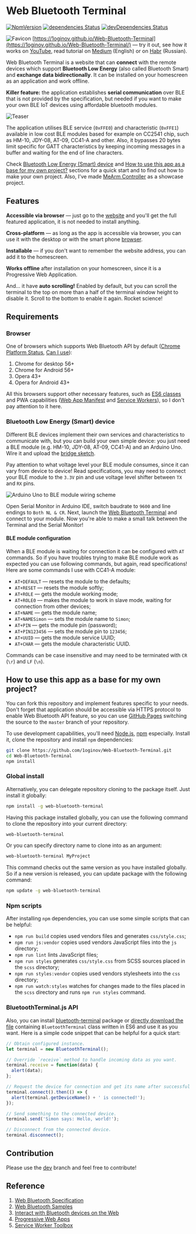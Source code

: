 # Web Bluetooth Terminal

[![NpmVersion](https://img.shields.io/npm/v/web-bluetooth-terminal.svg)](https://www.npmjs.com/package/web-bluetooth-terminal)
[![dependencies Status](https://david-dm.org/1oginov/Web-Bluetooth-Terminal/status.svg)](https://david-dm.org/1oginov/Web-Bluetooth-Terminal)
[![devDependencies Status](https://david-dm.org/1oginov/Web-Bluetooth-Terminal/dev-status.svg)](https://david-dm.org/1oginov/Web-Bluetooth-Terminal?type=dev)

![Favicon](https://1oginov.github.io/Web-Bluetooth-Terminal/icons/favicon-16x16.png)
[https://1oginov.github.io/Web-Bluetooth-Terminal](https://1oginov.github.io/Web-Bluetooth-Terminal/) — try it out,
see how it works on [YouTube](https://www.youtube.com/watch?v=BNXN_931W_M), read tutorial on
[Medium](https://medium.com/@1oginov/how-to-make-a-web-app-for-your-own-bluetooth-low-energy-device-arduino-2af8d16fdbe8)
(English) or on [Habr](https://habr.com/post/339146/) (Russian).

Web Bluetooth Terminal is a website that can **connect** with the remote devices which support **Bluetooth Low Energy**
(also called Bluetooth Smart) and **exchange data bidirectionally**. It can be installed on your homescreen as an
application and work offline.

**Killer feature:** the application establishes **serial communication** over BLE that is not provided by the
specification, but needed if you want to make your own BLE IoT devices using affordable bluetooth modules.

![Teaser](https://raw.githubusercontent.com/1oginov/Web-Bluetooth-Terminal/master/misc/Teaser.png)

The application utilises BLE service (`0xFFE0`) and characteristic (`0xFFE1`) available in low cost BLE modules based
for example on CC2541 chip, such as HM-10, JDY-08, AT-09, CC41-A and other. Also, it bypasses 20 bytes limit specific
for GATT characteristics by keeping incoming messages in a buffer and waiting for the end of line characters.

Check [Bluetooth Low Energy (Smart) device](#bluetooth-low-energy-smart-device) and
[How to use this app as a base for my own project?](#how-to-use-this-app-as-a-base-for-my-own-project)
sections for a quick start and to find out how to make your own project. Also, I've made
[MeArm Controller](https://github.com/1oginov/MeArm-Controller) as a showcase project.

## Features

**Accessible via browser** — just go to the [website](https://1oginov.github.io/Web-Bluetooth-Terminal/) and you'll get
the full featured application, it is not needed to install anything.

**Cross-platform** — as long as the app is accessible via browser, you can use it with the desktop or with the smart
phone [browser](#browser).

**Installable** — if you don't want to remember the website address, you can add it to the homescreen.

**Works offline** after installation on your homescreen, since it is a Progressive Web Application.

And... it have **auto scrolling!** Enabled by default, but you can scroll the terminal to the top on more than a half of
the terminal window height to disable it. Scroll to the bottom to enable it again. Rocket science!

## Requirements

### Browser

One of browsers which supports Web Bluetooth API by default
([Chrome Platform Status](https://www.chromestatus.com/feature/5264933985976320),
[Can I use](https://caniuse.com/#feat=web-bluetooth)):

1. Chrome for desktop 56+
2. Chrome for Android 56+
3. Opera 43+
4. Opera for Android 43+

All this browsers support other necessary features, such as [ES6 classes](https://caniuse.com/#feat=es6-class) and PWA
capabilities ([Web App Manifest](https://caniuse.com/#feat=web-app-manifest) and
[Service Workers](https://caniuse.com/#feat=serviceworkers)), so I don't pay attention to it here.

### Bluetooth Low Energy (Smart) device

Different BLE devices implement their own services and characteristics to communicate with, but you can build your own
simple device: you just need a BLE module (e.g. HM-10, JDY-08, AT-09, CC41-A) and an Arduino Uno. Wire it and upload the
[bridge sketch](https://raw.githubusercontent.com/1oginov/Web-Bluetooth-Terminal/master/misc/Arduino-Bridge/Arduino-Bridge.ino).

Pay attention to what voltage level your BLE module consumes, since it can vary from device to device! Read
specifications, you may need to connect your BLE module to the `3.3V` pin and use voltage level shifter between `TX` and
`RX` pins.

![Arduino Uno to BLE module wiring scheme](https://raw.githubusercontent.com/1oginov/Web-Bluetooth-Terminal/master/misc/Arduino-Bridge/Scheme.png)

Open Serial Monitor in Arduino IDE, switch baudrate to `9600` and line endings to `Both NL & CR`. Next, launch the
[Web Bluetooth Terminal](https://1oginov.github.io/Web-Bluetooth-Terminal/) and connect to your module. Now you're able
to make a small talk between the Terminal and the Serial Monitor!

#### BLE module configuration

When a BLE module is waiting for connection it can be configured with `AT` commands. So if you have troubles trying to
make BLE module work as expected you can use following commands, but again, read specifications! Here are some commands
I use with CC41-A module:

* `AT+DEFAULT` — resets the module to the defaults;
* `AT+RESET` — resets the module softly;
* `AT+ROLE` — gets the module working mode;
* `AT+ROLE0` — makes the module to work in slave mode, waiting for connection from other devices;
* `AT+NAME` — gets the module name;
* `AT+NAMESimon` — sets the module name to `Simon`;
* `AT+PIN` — gets the module pin (password);
* `AT+PIN123456` — sets the module pin to `123456`;
* `AT+UUID` — gets the module service UUID;
* `AT+CHAR` — gets the module characteristic UUID.

Commands can be case insensitive and may need to be terminated with `CR` (`\r`) and `LF` (`\n`).

## How to use this app as a base for my own project?

You can fork this repository and implement features specific to your needs. Don't forget that application should be
accessible via HTTPS protocol to enable Web Bluetooth API feature, so you can use
[GitHub Pages](https://pages.github.com/) switching the source to the `master` branch of your repository.

To use development capabilities, you'll need [Node.js](https://nodejs.org/), [npm](https://www.npmjs.com/) especially.
Install it, clone the repository and install `npm` dependencies:

```sh
git clone https://github.com/1oginov/Web-Bluetooth-Terminal.git
cd Web-Bluetooth-Terminal
npm install
```

### Global install

Alternatively, you can delegate repository cloning to the package itself. Just install it globally:

```sh
npm install -g web-bluetooth-terminal
```

Having this package installed globally, you can use the following command to clone the repository into your current
directory:

```sh
web-bluetooth-terminal
```

Or you can specify directory name to clone into as an argument:

```sh
web-bluetooth-terminal MyProject
```

This command checks out the same version as you have installed globally. So if a new version is released, you can update
package with the following command:

```sh
npm update -g web-bluetooth-terminal
```

### Npm scripts

After installing `npm` dependencies, you can use some simple scripts that can be helpful:

* `npm run build` copies used vendors files and generates `css/style.css`;
* `npm run js:vendor` copies used vendors JavaScript files into the `js` directory;
* `npm run lint` lints JavaScript files;
* `npm run styles` generates `css/style.css` from SCSS sources placed in the `scss` directory;
* `npm run styles:vendor` copies used vendors stylesheets into the `css` directory;
* `npm run watch:styles` watches for changes made to the files placed in the `scss` directory and runs `npm run styles`
command.

### BluetoothTerminal.js API

Also, you can install [bluetooth-terminal](https://github.com/1oginov/bluetooth-terminal) package or
[directly download the file](https://raw.githubusercontent.com/1oginov/bluetooth-terminal/master/src/BluetoothTerminal.js)
containing `BluetoothTerminal` class written in ES6 and use it as you want. Here is a simple code snippet that can be
helpful for a quick start:

```js
// Obtain configured instance.
let terminal = new BluetoothTerminal();

// Override `receive` method to handle incoming data as you want.
terminal.receive = function(data) {
  alert(data);
};

// Request the device for connection and get its name after successful connection.
terminal.connect().then(() => {
  alert(terminal.getDeviceName() + ' is connected!');
});

// Send something to the connected device.
terminal.send('Simon says: Hello, world!');

// Disconnect from the connected device.
terminal.disconnect();
```

## Contribution

Please use the [dev](https://github.com/1oginov/Web-Bluetooth-Terminal/tree/dev) branch and feel free to contribute!

## Reference

1. [Web Bluetooth Specification](https://webbluetoothcg.github.io/web-bluetooth/)
2. [Web Bluetooth Samples](https://googlechrome.github.io/samples/web-bluetooth/)
3. [Interact with Bluetooth devices on the Web](https://developers.google.com/web/updates/2015/07/interact-with-ble-devices-on-the-web/)
4. [Progressive Web Apps](https://developers.google.com/web/progressive-web-apps/)
5. [Service Worker Toolbox](https://github.com/GoogleChromeLabs/sw-toolbox/)
